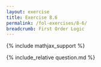 ```yaml
---
layout: exercise
title: Exercise 8.6
permalink: /fol-exercises/8-6/
breadcrumb: First Order Logic
---
```


{% include mathjax_support %}

<div><i class="arrow-up loader" data-chapter="fol-exercises" data-exercise="ex_6" data-rating="0"></i></div>
{% include_relative question.md %}
